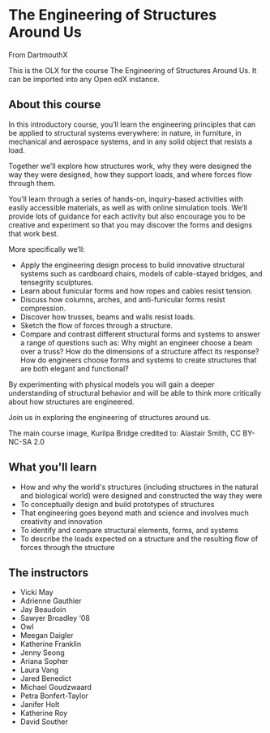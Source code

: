 The Engineering of Structures Around Us
=======================================
From DartmouthX

This is the OLX for the course The Engineering of Structures Around
Us. It can be imported into any Open edX instance.

About this course
-----------------

In this introductory course, you’ll learn the engineering principles that can be applied to structural systems everywhere: in nature, in furniture, in mechanical and aerospace systems, and in any solid object  that resists a load.
 
Together we’ll explore how structures work, why they were designed the way they were designed, how they support loads, and where forces flow through them.
 
You’ll learn through a series of hands-on, inquiry-based activities with easily accessible materials, as well as with online simulation tools. We’ll provide lots of guidance for each activity but also encourage you to be creative and experiment so that you may discover the forms and designs that work best.  
 
More specifically we’ll:

 * Apply the engineering design process to build innovative structural systems such as cardboard chairs, models of cable-stayed bridges, and tensegrity sculptures.
 * Learn about funicular forms and how ropes and cables resist tension.
 * Discuss how columns, arches, and anti-funicular forms resist compression.
 * Discover how trusses, beams and walls resist loads.
 * Sketch the flow of forces through a structure.
 * Compare and contrast different structural forms and systems to answer a range of questions such as: Why might an engineer choose a beam over a truss? How do the dimensions of a structure affect its response? How do engineers choose forms and systems to create structures that are both elegant and functional?

By experimenting with physical models you will gain a deeper understanding of structural behavior and will be able to think more critically about how structures are engineered.
 
Join us in exploring the engineering of structures around us.

The main course image, Kurilpa Bridge credited to: Alastair Smith, CC BY-NC-SA 2.0

What you'll learn
-----------------

 * How and why the world's structures (including structures in the natural and biological world) were designed and constructed the way they were​
 * To conceptually design and build prototypes of structures
 * That engineering goes beyond math and science and involves much creativity and innovation
 * To identify and compare structural elements, forms, and systems
 * To describe the loads expected on a structure and the resulting flow of forces through the structure

The instructors
---------------

 * Vicki May
 * Adrienne Gauthier
 * Jay Beaudoin
 * Sawyer Broadley ‘08
 * Owl
 * Meegan Daigler
 * Katherine Franklin
 * Jenny Seong
 * Ariana Sopher
 * Laura Vang
 * Jared Benedict
 * Michael Goudzwaard
 * Petra Bonfert-Taylor
 * Janifer Holt
 * Katherine Roy
 * David Souther
